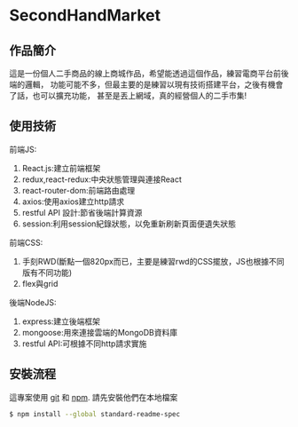 # SecondHandMarket

## 作品簡介

這是一份個人二手商品的線上商城作品，希望能透過這個作品，練習電商平台前後端的邏輯，
功能可能不多，但最主要的是練習以現有技術搭建平台，之後有機會了話，也可以擴充功能，
甚至是丟上網域，真的經營個人的二手市集!

## 使用技術
前端JS:
1. React.js:建立前端框架
2. redux,react-redux:中央狀態管理與連接React
3. react-router-dom:前端路由處理
4. axios:使用axios建立http請求
5. restful API 設計:節省後端計算資源
6. session:利用session紀錄狀態，以免重新刷新頁面便遺失狀態

前端CSS:
1. 手刻RWD(斷點一個820px而已，主要是練習rwd的CSS擺放，JS也根據不同版有不同功能)
2. flex與grid


後端NodeJS:
1. express:建立後端框架
2. mongoose:用來連接雲端的MongoDB資料庫
3. restful API:可根據不同http請求實施

## 安裝流程

這專案使用 [git](https://git-scm.com) 和 [npm](https://npmjs.com). 請先安裝他們在本地檔案

```sh
$ npm install --global standard-readme-spec
```
